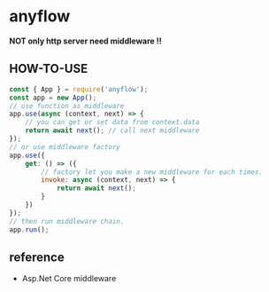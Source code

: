 # anyflow

**NOT only http server need middleware !!**

## HOW-TO-USE

``` js
const { App } = require('anyflow');
const app = new App();
// use function as middleware
app.use(async (context, next) => {
    // you can get or set data from context.data
    return await next(); // call next middleware
});
// or use middleware factory
app.use({
    get: () => ({
        // factory let you make a new middleware for each times.
        invoke: async (context, next) => {
            return await next();
        }
    })
});
// then run middleware chain.
app.run();
```

## reference

* Asp.Net Core middleware
